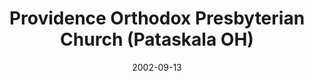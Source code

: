 ---
date: &id001 2002-09-13
end_date: null
location:
  address: 7095 Summit Road
  city: Pataskala
  state: OH
minister:
- end: 2002-09-13
  name: Luis Orteza
  start: 1998-01-01
  type: Organizing Pastor
- end: 2005-01-01
  name: Luis Orteza
  start: 2002-01-01
  type: pastor
- end: null
  name: Stephen Dufresne
  start: 2006-01-01
  type: pastor
- end: 2012-01-01
  name: Sacha Walicord
  start: 2011-01-01
  type: teacher
ministers:
- Luis Orteza
- Luis Orteza
- Stephen Dufresne
- Sacha Walicord
name: Providence Orthodox Presbyterian Church
names:
- end: 2002-09-13
  name: Providence Orthodox Presbyterian Chapel
  start: 1998-10-24
- end: null
  name: Providence Orthodox Presbyterian Church
  start: 2002-09-13
origination_date: *id001
raw_data: "OH    Pataskala\nProvidence Orthodox Presbyterian Chapel  (October 24,\
  \ 1998\u2013September 13, 2002)\nProvidence Orthodox Presbyterian Church  (September\
  \ 13, 2002\u2013 )\n7095 Summit Road\nOrg. Pastor:  Luis Orteza, 1998\u20132002\n\
  Pastors:  Luis Orteza, 2002\u20135\nStephen Dufresne, 2006\u2013\nTeacher:  Sacha\
  \ Walicord, 2011\u201312"
received_from: null
states:
- OH
status:
  active: true
  end_date: null
  reason: null
  received_from: null
  withdrawal_to: null
title: Providence Orthodox Presbyterian Church (Pataskala OH)

---
